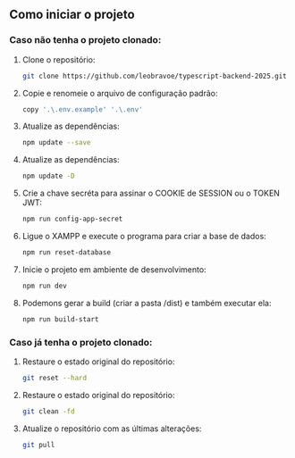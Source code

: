 ## Como iniciar o projeto

### Caso não tenha o projeto clonado:

1. Clone o repositório:
    ```bash
    git clone https://github.com/leobravoe/typescript-backend-2025.git
    ```

2. Copie e renomeie o arquivo de configuração padrão:
    ```bash
    copy '.\.env.example' '.\.env'
    ```

3. Atualize as dependências:
    ```bash
    npm update --save
    ```

4. Atualize as dependências:
    ```bash
    npm update -D
    ```

5. Crie a chave secréta para assinar o COOKIE de SESSION ou o TOKEN JWT:
    ```bash
    npm run config-app-secret
    ```

6. Ligue o XAMPP e execute o programa para criar a base de dados:
    ```bash
    npm run reset-database
    ```

7. Inicie o projeto em ambiente de desenvolvimento:
    ```bash
    npm run dev
    ```

8. Podemons gerar a build (criar a pasta /dist) e também executar ela:
    ```bash
    npm run build-start
    ```

### Caso já tenha o projeto clonado:

1. Restaure o estado original do repositório:
    ```bash
    git reset --hard
    ```

2. Restaure o estado original do repositório:
    ```bash
    git clean -fd
    ```

3. Atualize o repositório com as últimas alterações:
    ```bash
    git pull
    ```



